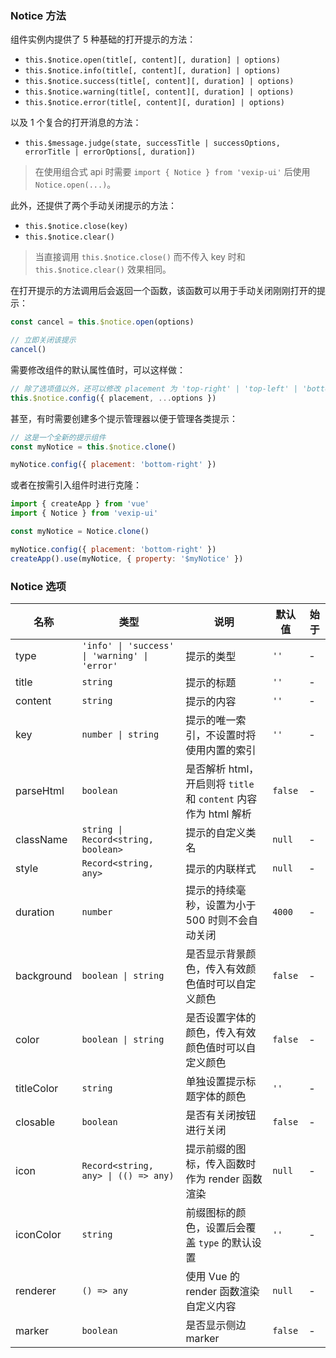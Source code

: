 ### Notice 方法

组件实例内提供了 5 种基础的打开提示的方法：

- `this.$notice.open(title[, content][, duration] | options)`
- `this.$notice.info(title[, content][, duration] | options)`
- `this.$notice.success(title[, content][, duration] | options)`
- `this.$notice.warning(title[, content][, duration] | options)`
- `this.$notice.error(title[, content][, duration] | options)`

以及 1 个复合的打开消息的方法：

- `this.$message.judge(state, successTitle | successOptions, errorTitle | errorOptions[, duration])`

> 在使用组合式 api 时需要 `import { Notice } from 'vexip-ui'` 后使用 `Notice.open(...)`。

此外，还提供了两个手动关闭提示的方法：

- `this.$notice.close(key)`
- `this.$notice.clear()`

> 当直接调用 `this.$notice.close()` 而不传入 key 时和 `this.$notice.clear()` 效果相同。

在打开提示的方法调用后会返回一个函数，该函数可以用于手动关闭刚刚打开的提示：

```js
const cancel = this.$notice.open(options)

// 立即关闭该提示
cancel()
```

需要修改组件的默认属性值时，可以这样做：

```js
// 除了选项值以外，还可以修改 placement 为 'top-right' | 'top-left' | 'bottom-right' | 'bottom-left' 来改变提示的位置
this.$notice.config({ placement, ...options })
```

甚至，有时需要创建多个提示管理器以便于管理各类提示：

```js
// 这是一个全新的提示组件
const myNotice = this.$notice.clone()

myNotice.config({ placement: 'bottom-right' })
```

或者在按需引入组件时进行克隆：

```js
import { createApp } from 'vue'
import { Notice } from 'vexip-ui'

const myNotice = Notice.clone()

myNotice.config({ placement: 'bottom-right' })
createApp().use(myNotice, { property: '$myNotice' })
```

### Notice 选项

| 名称       | 类型                         | 说明                                                                                     | 默认值 | 始于 |
| ---------- | ---------------------------- | ---------------------------------------------------------------------------------------- | ------ | --- |
| type       | `'info' \| 'success' \| 'warning' \| 'error'`                       | 提示的类型                               | `''`      | - |
| title      | `string`                       | 提示的标题                                                                               | `''`      | - |
| content    | `string`                       | 提示的内容                                                                               | `''`      | - |
| key        | `number \| string`             | 提示的唯一索引，不设置时将使用内置的索引                                                 | `''`      | - |
| parseHtml  | `boolean`                      | 是否解析 html，开启则将 `title` 和 `content` 内容作为 html 解析                              | `false`  | - |
| className  | `string \| Record<string, boolean>`             | 提示的自定义类名                                                                         | `null`   | - |
| style      | `Record<string, any>`                       | 提示的内联样式                                                                           | `null`   | - |
| duration   | `number`                       | 提示的持续毫秒，设置为小于 500 时则不会自动关闭                                          | `4000`   | - |
| background | `boolean \| string`            | 是否显示背景颜色，传入有效颜色值时可以自定义颜色                                         | `false`  | - |
| color      | `boolean \| string`            | 是否设置字体的颜色，传入有效颜色值时可以自定义颜色                                       | `false`  | - |
| titleColor | `string`                       | 单独设置提示标题字体的颜色                                                               | `''`      | - |
| closable   | `boolean`                      | 是否有关闭按钮进行关闭                                                                   | `false`  | - |
| icon       | `Record<string, any> \| (() => any)` | 提示前缀的图标，传入函数时作为 render 函数渲染 | `null`      | - |
| iconColor  | `string`                       | 前缀图标的颜色，设置后会覆盖 `type` 的默认设置                                             | `''`      | - |
| renderer   | `() => any`                     | 使用 Vue 的 render 函数渲染自定义内容                                                    | `null`   | - |
| marker     | `boolean`                      | 是否显示侧边 marker                                                                      | `false`   | - |
